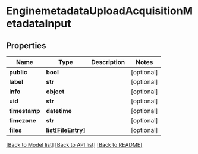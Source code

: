 # EnginemetadataUploadAcquisitionMetadataInput

## Properties
Name | Type | Description | Notes
------------ | ------------- | ------------- | -------------
**public** | **bool** |  | [optional] 
**label** | **str** |  | [optional] 
**info** | **object** |  | [optional] 
**uid** | **str** |  | [optional] 
**timestamp** | **datetime** |  | [optional] 
**timezone** | **str** |  | [optional] 
**files** | [**list[FileEntry]**](FileEntry.md) |  | [optional] 

[[Back to Model list]](../README.md#documentation-for-models) [[Back to API list]](../README.md#documentation-for-api-endpoints) [[Back to README]](../README.md)


